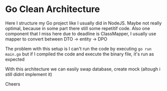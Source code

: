 # Go Clean Architecture

Here I structure my Go project like I usually did in NodeJS. 
Maybe not really optimal, because in some part there still some repetitif code. Also one component that I miss here due to deadline is ClassMapper, I usually use mapper to convert between DTO -> entity -> DPO

The problem with this setup is I can't run the code by executing `go run main.go` but if I compiled the code and execute the binary file, it's run as expected

With this architecture we can easily swap database, create mock (altough i still didnt implement it)

Cheers